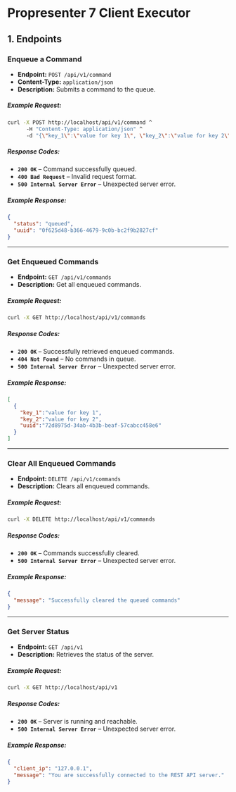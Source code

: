 # Propresenter 7 Client Executor 

## **1. Endpoints**
### **Enqueue a Command**
- **Endpoint:** `POST /api/v1/command`
- **Content-Type:** `application/json`
- **Description:** Submits a command to the queue.

##### **Example Request:**
```bash
curl -X POST http://localhost/api/v1/command ^
      -H "Content-Type: application/json" ^
      -d "{\"key_1\":\"value for key 1\", \"key_2\":\"value for key 2\"}" 
```

##### **Response Codes:**
- **`200 OK`** – Command successfully queued.
- **`400 Bad Request`** – Invalid request format.
- **`500 Internal Server Error`** – Unexpected server error.

##### **Example Response:**
```json
{
  "status": "queued",
  "uuid": "0f625d48-b366-4679-9c0b-bc2f9b2827cf"
}
```
----
### **Get Enqueued Commands**
- **Endpoint:** `GET /api/v1/commands`
- **Description:** Get all enqueued commands.

##### **Example Request:**
```bash
curl -X GET http://localhost/api/v1/commands
```

##### **Response Codes:**
- **`200 OK`** – Successfully retrieved enqueued commands.
- **`404 Not Found`** – No commands in queue.
- **`500 Internal Server Error`** – Unexpected server error.

##### **Example Response:**
```json
[
  {
    "key_1":"value for key 1",
    "key_2":"value for key 2",
    "uuid":"72d8975d-34ab-4b3b-beaf-57cabcc458e6"
  }
]

```
----
### **Clear All Enqueued Commands**
- **Endpoint:** `DELETE /api/v1/commands`
- **Description:** Clears all enqueued commands.

##### **Example Request:**
```bash
curl -X DELETE http://localhost/api/v1/commands
```

##### **Response Codes:**
- **`200 OK`** – Commands successfully cleared.
- **`500 Internal Server Error`** – Unexpected server error.

##### **Example Response:**
```json
{
  "message": "Successfully cleared the queued commands"
}
```
----
### **Get Server Status**
- **Endpoint:** `GET /api/v1`
- **Description:** Retrieves the status of the server.

##### **Example Request:**
```bash
curl -X GET http://localhost/api/v1
```

##### **Response Codes:**
- **`200 OK`** – Server is running and reachable.
- **`500 Internal Server Error`** – Unexpected server error.

##### **Example Response:**
```json
{
  "client_ip": "127.0.0.1",
  "message": "You are successfully connected to the REST API server."
}
```
